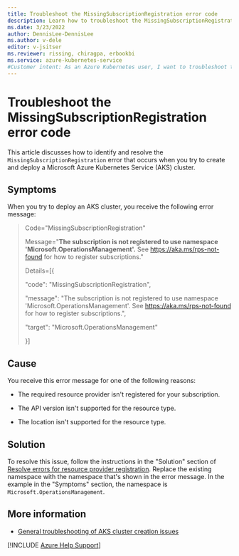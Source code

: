 ```yaml
---
title: Troubleshoot the MissingSubscriptionRegistration error code
description: Learn how to troubleshoot the MissingSubscriptionRegistration error when you try to create and deploy an Azure Kubernetes Service (AKS) cluster.
ms.date: 3/23/2022
author: DennisLee-DennisLee
ms.author: v-dele
editor: v-jsitser
ms.reviewer: rissing, chiragpa, erbookbi
ms.service: azure-kubernetes-service
#Customer intent: As an Azure Kubernetes user, I want to troubleshoot the MissingSubscriptionRegistration error code so that I can successfully create and deploy an Azure Kubernetes Service (AKS) cluster.
---
```

# Troubleshoot the MissingSubscriptionRegistration error code

This article discusses how to identify and resolve the `MissingSubscriptionRegistration` error that occurs when you try to create and deploy a Microsoft Azure Kubernetes Service (AKS) cluster.

## Symptoms

When you try to deploy an AKS cluster, you receive the following error message:

> Code="MissingSubscriptionRegistration"
>
> Message="**The subscription is not registered to use namespace 'Microsoft.OperationsManagement'.** See <https://aka.ms/rps-not-found> for how to register subscriptions."
>
> Details=[{
>
> "code": "MissingSubscriptionRegistration",
>
> "message": "The subscription is not registered to use namespace 'Microsoft.OperationsManagement'. See <https://aka.ms/rps-not-found> for how to register subscriptions.",
>
> "target": "Microsoft.OperationsManagement"
>
> }]

## Cause

You receive this error message for one of the following reasons:

- The required resource provider isn't registered for your subscription.

- The API version isn't supported for the resource type.

- The location isn't supported for the resource type.

## Solution

To resolve this issue, follow the instructions in the "Solution" section of [Resolve errors for resource provider registration](/azure/azure-resource-manager/troubleshooting/error-register-resource-provider?tabs=azure-portal#solution). Replace the existing namespace with the namespace that's shown in the error message. In the example in the "Symptoms" section, the namespace is `Microsoft.OperationsManagement`.

## More information

- [General troubleshooting of AKS cluster creation issues](troubleshoot-aks-cluster-creation-issues.md)

[!INCLUDE [Azure Help Support](../../includes/azure-help-support.md)]
